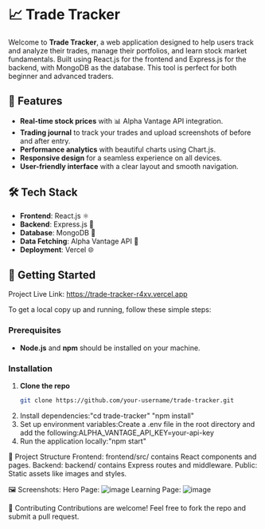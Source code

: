 # 📈 Trade Tracker

Welcome to **Trade Tracker**, a web application designed to help users track and analyze their trades, manage their portfolios, and learn stock market fundamentals. Built using React.js for the frontend and Express.js for the backend, with MongoDB as the database. This tool is perfect for both beginner and advanced traders.

## 🌟 **Features**
- **Real-time stock prices** with 📊 Alpha Vantage API integration.
- **Trading journal** to track your trades and upload screenshots of before and after entry.
- **Performance analytics** with beautiful charts using Chart.js.
- **Responsive design** for a seamless experience on all devices.
- **User-friendly interface** with a clear layout and smooth navigation.

## 🛠️ **Tech Stack**
- **Frontend**: React.js ⚛️
- **Backend**: Express.js 🚀
- **Database**: MongoDB 🍃
- **Data Fetching**: Alpha Vantage API 🔗
- **Deployment**: Vercel 🌐

## 🚀 **Getting Started**
Project Live Link: 
       https://trade-tracker-r4xv.vercel.app

     
To get a local copy up and running, follow these simple steps:

### **Prerequisites**
- **Node.js** and **npm** should be installed on your machine.

### **Installation**
1. **Clone the repo**  
   ```bash
   git clone https://github.com/your-username/trade-tracker.git

2) Install dependencies:"cd trade-tracker"
                         "npm install"
3) Set up environment variables:Create a .env file in the root directory and add the following:ALPHA_VANTAGE_API_KEY=your-api-key
4) Run the application locally:"npm start"

📂 Project Structure
Frontend: frontend/src/ contains React components and pages.
Backend: backend/ contains Express routes and middleware.
Public: Static assets like images and styles.

🖼️ Screenshots:
Hero Page: ![image](https://github.com/user-attachments/assets/1e54f508-e72b-4375-8455-0b4fb6f40f93)
Learning Page: ![image](https://github.com/user-attachments/assets/d559eb8b-a6c2-4d21-b838-a42d1da8e93c)

🤝 Contributing
Contributions are welcome! Feel free to fork the repo and submit a pull request.



